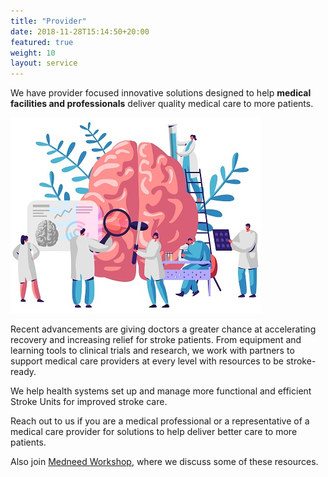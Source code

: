 ```yaml
---
title: "Provider"
date: 2018-11-28T15:14:50+20:00 
featured: true
weight: 10
layout: service
---
```


We have provider focused innovative solutions designed to help **medical facilities and professionals** deliver quality medical care to more patients. 

![Research Tools](/images/illustrations/providers.jpg)


Recent advancements are giving doctors a greater chance at accelerating recovery and increasing relief for stroke patients. From equipment and learning tools to clinical trials and research, we work with partners to support medical care providers at every level with resources to be stroke-ready.

We help health systems set up and manage more functional and efficient Stroke Units for improved stroke care.

Reach out to us if you are a medical professional or a representative of a medical care provider for solutions to help deliver better care to more patients. 

Also join <a href="/services/workshop">Medneed Workshop</a>, where we discuss some of these resources.





